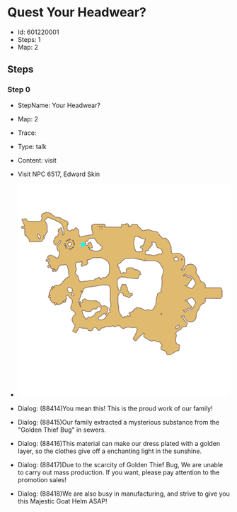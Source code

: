 # Quest Your Headwear?

- Id: 601220001
- Steps: 1
- Map: 2

## Steps

### Step 0
- StepName:  Your Headwear?
- Map:  2
- Trace:  
- Type:  talk
- Content:  visit
- Visit NPC 6517, Edward Skin

- ![images/601220001_0.png](images/601220001_0.png)
- Dialog: (88414)You mean this! This is the proud work of our family!
- Dialog: (88415)Our family extracted a mysterious substance from the "Golden Thief Bug" in sewers.
- Dialog: (88416)This material can make our dress plated with a golden layer, so the clothes give off a enchanting light in the sunshine.
- Dialog: (88417)Due to the scarcity of Golden Thief Bug, We are unable to carry out mass production. If you want, please pay attention to the promotion sales!
- Dialog: (88418)We are also busy in manufacturing, and strive to give you this Majestic Goat Helm ASAP!


